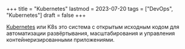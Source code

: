 +++
title = "Kubernetes"
lastmod = 2023-07-20
tags = ["DevOps", "Kubernetes"]
draft = false
+++

[Kubernetes](https://kubernetes.io/) или K8s это система с открытым исходным кодом для автоматизации развёртывания, масштабирования и управления контейнеризированными приложениями.
